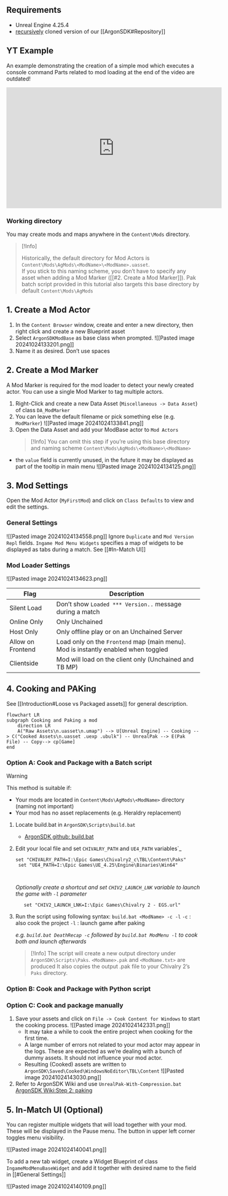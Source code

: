 
## Requirements
-  Unreal Engine 4.25.4
-  [recursively](https://explainshell.com/explain?cmd=git+clone+--recursive) cloned version of our  [[ArgonSDK#Repository]]
## YT Example

An example demonstrating the creation of a simple mod which executes a console command
Parts related to mod loading at the end of the video are outdated!

<iframe width="560" height="315" src="https://www.youtube.com/embed/ybTucFN7ZZM?si=-n7oT-m4kMjZT40X" title="YouTube video player" frameborder="0" allow="accelerometer; autoplay; clipboard-write; encrypted-media; gyroscope; picture-in-picture; web-share" allowfullscreen></iframe>


### Working directory
You may create mods and maps anywhere in the `Content\Mods` directory.

> [!Info]
> 
> Historically, the default directory for Mod Actors is `Content\Mods\AgMods\<ModName>\<ModName>.uasset`.  
> If you stick to this naming scheme, you don’t have to specify any asset when adding a Mod Marker ([[#2. Create a Mod Marker]]).
> Pak batch script provided in this tutorial also targets this base directory by default `Content\Mods\AgMods`
## 1. Create a Mod Actor

1. In the `Content Browser` window, create and enter a new directory, then right click and create a new Blueprint asset
2. Select `ArgonSDKModBase` as base class when prompted.
   ![[Pasted image 20241024133201.png]]
3. Name it as desired. Don’t use spaces

## 2. Create a Mod Marker

A Mod Marker is required for the mod loader to detect your newly created actor. You can use a single Mod Marker to tag multiple actors.

1. Right-Click and create a new Data Asset (`Miscellaneous -> Data Asset`) of class `DA_ModMarker`
2. You can leave the default filename or pick something else (e.g. `ModMarker`)
   ![[Pasted image 20241024133841.png]]
3. Open the Data Asset and add your ModBase actor to `Mod Actors`
   > [!Info]
   > You can omit this step if you’re using this base directory and naming scheme `Content\Mods\AgMods\<ModName>\<ModName>`
  - the `value` field is currently unused, in the future it may be displayed as part of the tooltip in main menu
   ![[Pasted image 20241024134125.png]]

## 3. Mod Settings
Open the Mod Actor (`MyFirstMod`) and click on `Class Defaults` to view and edit the settings.
### General Settings
![[Pasted image 20241024134558.png]]
Ignore `Duplicate` and `Mod Version Repl` fields.
`Ingame Mod Menu Widgets` specifies a map of widgets to be displayed as tabs during a match. See [[#In-Match UI]]
### Mod Loader Settings
![[Pasted image 20241024134623.png]]

| Flag | Description |
| ---- | ----------- |
| Silent Load|Don’t show `Loaded *** Version..` message during a match|
|Online Only| Only Unchained|
|Host Only| Only offline play or on an Unchained Server|
|Allow on Frontend| Load only on the `Frontend` map (main menu). Mod is instantly enabled when toggled|
|Clientside|Mod will load on the client only (Unchained and TB MP)|
 
## 4. Cooking and PAKing
See [[Introduction#Loose vs Packaged assets]] for general description.
```mermaid
flowchart LR
subgraph Cooking and Paking a mod
	direction LR
	A("Raw Assets\n.uasset\n.umap") --> U[Unreal Engine] -- Cooking --> C("Cooked Assets\n.uasset .uexp .ubulk") -- UnrealPak --> E(Pak File) -- Copy--> cp[Game]
end
```
### Option A: Cook and Package with a Batch script
>[!Warning]
>This method is suitable if:
> - Your mods are located in `Content\Mods\AgMods\<ModName>` directory (naming not important)
> - Your mod has no asset replacements (e.g. Heraldry replacement) 

1. Locate build.bat in `ArgonSDK\Scripts\build.bat`
	- [ArgonSDK github: build.bat](https://github.com/Chiv2-Community/ArgonSDK/blob/main/Scripts/build.bat)
2. Edit your local file and set `CHIVALRY_PATH` and `UE4_PATH` variables`_
   ```
   set "CHIVALRY_PATH=I:\Epic Games\Chivalry2_c\TBL\Content\Paks"
	set "UE4_PATH=I:\Epic Games\UE_4.25\Engine\Binaries\Win64"  
	
	
   ```
   
   _Optionally create a shortcut and set `CHIV2_LAUNCH_LNK` variable to launch the game with `-l` parameter_
	 ```
		set "CHIV2_LAUNCH_LNK=I:\Epic Games\Chivalry 2 - EGS.url"
   ```
3. Run the script using following syntax:
   `build.bat <ModName> -c -l`
   `-c` : also cook the project
   `-l` : launch game after paking
   
   _e.g. `build.bat DeathRecap -c` followed by `build.bat ModMenu -l` to cook both and launch afterwards_
   
   > [!Info]
   > The script will create a new output directory under `ArgonSDK\Scripts\Paks`. `<ModName>.pak` and `<ModName.txt>` are produced
   > It also copies the output .pak file to your Chivalry 2’s `Paks` directory.
   

### Option B: Cook and Package with Python script
### Option C: Cook and package manually
1. Save your assets and click on `File -> Cook Content for Windows` to start the cooking process.
	![[Pasted image 20241024142331.png]]
	- It may take a while to cook the entire project when cooking for the first time. 
	- A large number of errors not related to your mod actor may appear in the logs. These are expected as we’re dealing with a bunch of dummy assets. It should not influence your mod actor.
	- Resulting (Cooked) assets are written to `ArgonSDK\Saved\Cooked\WindowsNoEditor\TBL\Content`
	  ![[Pasted image 20241024143030.png]]
2. Refer to ArgonSDK Wiki and use `UnrealPak-With-Compression.bat`
   [ArgonSDK Wiki:Step 2: paking](https://github.com/Chiv2-Community/ArgonSDK?tab=readme-ov-file#step-2-paking)
## 5. In-Match UI (Optional)

You can register multiple widgets that will load together with your mod. These will be displayed in the Pause menu. 
The button in upper left corner toggles menu visibility.

![[Pasted image 20241024140041.png]]

To add a new tab widget, create a Widget Blueprint of class `IngameModMenuBaseWidget` and add it together with desired name to the field in [[#General Settings]]

![[Pasted image 20241024140109.png]]

